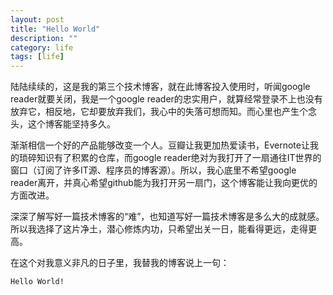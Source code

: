 ```yaml
---
layout: post
title: "Hello World"
description: ""
category: life
tags: [life]
---
```



陆陆续续的，这是我的第三个技术博客，就在此博客投入使用时，听闻google reader就要关闭，我是一个google reader的忠实用户，就算经常登录不上也没有放弃它，相反地，它却要放弃我们，我心中的失落可想而知。而心里也产生个念头，这个博客能坚持多久。

渐渐相信一个好的产品能够改变一个人。豆瓣让我更加热爱读书，Evernote让我的琐碎知识有了积累的仓库，而google reader绝对为我打开了一扇通往IT世界的窗口（订阅了许多IT源、程序员的博客源）。所以，我心底里不希望google reader离开，并真心希望github能为我打开另一扇门，这个博客能让我向更优的方面改进。


深深了解写好一篇技术博客的“难”，也知道写好一篇技术博客是多么大的成就感。所以我选择了这片净土，潜心修炼内功，只希望出关一日，能看得更远，走得更高。

在这个对我意义非凡的日子里，我替我的博客说上一句：

    Hello World!
